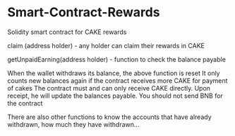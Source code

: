 # Smart-Contract-Rewards
Solidity smart contract for CAKE rewards


claim (address holder) - any holder can claim their rewards in CAKE

getUnpaidEarning(address holder) - function to check the balance payable

When the wallet withdraws its balance, the above function is reset
It only counts new balances again if the contract receives more CAKE for payment of cakes
The contract must and can only receive CAKE directly. Upon receipt, he will update the balances payable.
You should not send BNB for the contract


There are also other functions to know the accounts that have already withdrawn, how much they have withdrawn...
